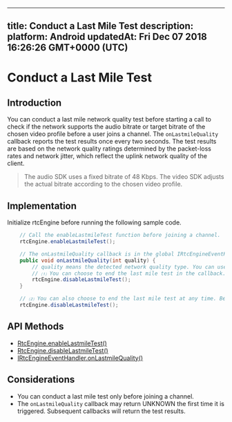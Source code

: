 
---
title: Conduct a Last Mile Test
description: 
platform: Android
updatedAt: Fri Dec 07 2018 16:26:26 GMT+0000 (UTC)
---
# Conduct a Last Mile Test
## Introduction

You can conduct a last mile network quality test before starting a call to check if the network supports the audio bitrate or target bitrate of the chosen video profile before a user joins a channel. The `onLastmileQuality` callback reports the test results once every two seconds. The test results are based on the network quality ratings determined by the packet-loss rates and network jitter, which reflect the uplink network quality of the client.

> The audio SDK uses a fixed bitrate of 48 Kbps. 
> The video SDK adjusts the actual bitrate according to the chosen video profile.



## Implementation 

Initialize rtcEngine before running the following sample code.

```Java
	// Call the enableLastmileTest function before joining a channel. 
	rtcEngine.enableLastmileTest();

	// The onLastmileQuality callback is in the global IRtcEngineEventHandler.
	public void onLastmileQuality(int quality) {
 		// quality means the detected network quality type. You can use it for related logic. 
		// ⑴ You can choose to end the last mile test in the callback. 
		rtcEngine.disableLastmileTest();
	}

	// ⑵ You can also choose to end the last mile test at any time. Before the test ends, the onLastmileQuality callback can be returned multiple times. 
	rtcEngine.disableLastmileTest();
```

## API Methods

- [RtcEngine.enableLastmileTest()](https://docs.agora.io/en/Video/API%20Reference/java/classio_1_1agora_1_1rtc_1_1_rtc_engine.html#a35d045b585649ca89377ed82e9cf0662)
- [RtcEngine.disableLastmileTest()](https://docs.agora.io/en/Video/API%20Reference/java/classio_1_1agora_1_1rtc_1_1_rtc_engine.html#a35d045b585649ca89377ed82e9cf0662)
- [IRtcEngineEventHandler.onLastmileQuality()](https://docs.agora.io/en/Video/API%20Reference/java/classio_1_1agora_1_1rtc_1_1_i_rtc_engine_event_handler.html#a2887941e3c105c21309bd2643372e7f5)

## Considerations

- You can conduct a last mile test only before joining a channel.
- The `onLastmileQuality` callback may return UNKNOWN the first time it is triggered. Subsequent callbacks will return the test results. 
